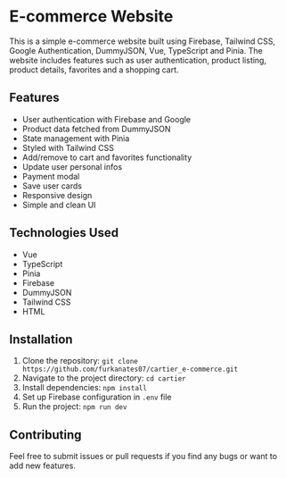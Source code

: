 # E-commerce Website

This is a simple e-commerce website built using Firebase, Tailwind CSS, Google Authentication, DummyJSON, Vue, TypeScript and Pinia. The website includes features such as user authentication, product listing, product details, favorites and a shopping cart.

## Features

- User authentication with Firebase and Google
- Product data fetched from DummyJSON
- State management with Pinia
- Styled with Tailwind CSS
- Add/remove to cart and favorites functionality
- Update user personal infos
- Payment modal
- Save user cards
- Responsive design
- Simple and clean UI

## Technologies Used

- Vue
- TypeScript
- Pinia
- Firebase
- DummyJSON
- Tailwind CSS
- HTML

## Installation

1. Clone the repository: `git clone https://github.com/furkanates07/cartier_e-commerce.git`
2. Navigate to the project directory: `cd cartier`
3. Install dependencies: `npm install`
4. Set up Firebase configuration in `.env` file
5. Run the project: `npm run dev`

## Contributing

Feel free to submit issues or pull requests if you find any bugs or want to add new features.
